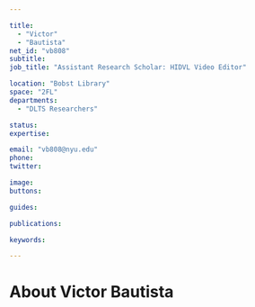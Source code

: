 ```yaml
---

title:
  - "Victor"
  - "Bautista"
net_id: "vb808"
subtitle: 
job_title: "Assistant Research Scholar: HIDVL Video Editor"

location: "Bobst Library"
space: "2FL"
departments:
  - "DLTS Researchers"

status: 
expertise:

email: "vb808@nyu.edu"
phone: 
twitter: 

image: 
buttons:

guides:

publications:

keywords:

---
```


# About Victor Bautista


